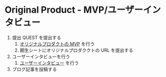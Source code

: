 # Original Product - MVP/ユーザーインタビュー

1. 提出 QUEST を提出する
   1. [オリジナルプロダクトの MVP](/quest/technologies/original_product/MVP.md) を行う
   2. 期生シートにオリジナルプロダククトの URL を提出する
2. ユーザーインタビューを行う
   1. [ユーザーインタビュー](/quest/technologies/original_product/USER_INTERVIEW.md) を行う
3. ブログ記事を投稿する
